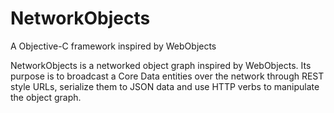NetworkObjects
==============

A Objective-C framework inspired by WebObjects

NetworkObjects is a networked object graph inspired by WebObjects. Its purpose is to broadcast a Core Data entities over the network through REST style URLs, serialize them to JSON data and use HTTP verbs to manipulate the object graph.
